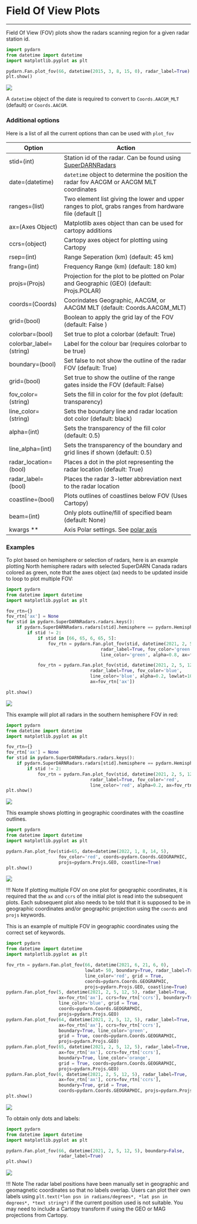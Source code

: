 <!--Copyright (C) SuperDARN Canada, University of Saskatchewan 
Author(s): Marina Schmidt 
Modifications:
2022-03-31 MTS updating documentation with the new coordinate/cartopy system 
2022-09-12 CJM - Updated for new changes

Disclaimer:
pyDARN is under the LGPL v3 license found in the root directory LICENSE.md 
Everyone is permitted to copy and distribute verbatim copies of this license 
document, but changing it is not allowed.

This version of the GNU Lesser General Public License incorporates the terms
and conditions of version 3 of the GNU General Public License, supplemented by
the additional permissions listed below.
-->

# Field Of View Plots
---

Field Of View (FOV) plots show the radars scanning region for a given radar station id. 

```python
import pydarn
from datetime import datetime
import matplotlib.pyplot as plt 

pydarn.Fan.plot_fov(66, datetime(2015, 3, 8, 15, 0), radar_label=True)
plt.show()
```

![](../imgs/fov_1.png)

A `datetime` object of the date is required to convert to `Coords.AACGM_MLT` (default) or `Coords.AACGM`.   

### Additional options

Here is a list of all the current options than can be used with `plot_fov`

| Option                  | Action                                                                                                  |
| ----------------------- | ------------------------------------------------------------------------------------------------------- |
| stid=(int)              | Station id of the radar. Can be found using [SuperDARNRadars](hardware.md)                              |
| date=(datetime)         | `datetime` object to determine the position the radar fov AACGM or AACGM MLT coordinates                |
| ranges=(list)           | Two element list giving the lower and upper ranges to plot, grabs ranges from hardware file (default [] |
| ax=(Axes Object)        | Matplotlib axes object than can be used for cartopy additions                                           |
| ccrs=(object)           | Cartopy axes object for plotting using Cartopy                                                          |
| rsep=(int)              | Range Seperation (km) (default: 45 km)                                                                  |
| frang=(int)             | Frequency Range (km) (default: 180 km)                                                                  |
| projs=(Projs)           | Projection for the plot to be plotted on Polar and Geographic (GEO) (default: Projs.POLAR)              |
| coords=(Coords)         | Coorindates Geographic, AACGM, or AACGM MLT (default: Coords.AACGM_MLT)                                 |
| grid=(bool)             | Boolean to apply the grid lay of the FOV (default: False )                                              |
| colorbar=(bool)         | Set true to plot a colorbar (default: True)                                                             |
| colorbar_label=(string) | Label for the colour bar (requires colorbar to be true)                                                 |
| boundary=(bool)         | Set false to not show the outline of the radar FOV (default: True)                                      |
| grid=(bool)             | Set true to show the outline of the range gates inside the FOV (default: False)                         |
| fov_color=(string)      | Sets the fill in color for the fov plot (default: transparency)                                         |
| line_color=(string)     | Sets the boundary line and radar location dot color (default: black)                                    |
| alpha=(int)             | Sets the transparency of the fill color (default: 0.5)                                                  |
| line_alpha=(int)        | Sets the transparency of the boundary and grid lines if shown (default: 0.5)                            |
| radar_location=(bool)   | Places a dot in the plot representing the radar location (default: True)                                |
| radar_label=(bool)      | Places the radar 3-letter abbreviation next to the radar location                                       |
| coastline=(bool)        | Plots outlines of coastlines below FOV (Uses Cartopy)                                                   |
| beam=(int)              | Only plots outline/fill of specified beam (default: None)                                               |
| kwargs **               | Axis Polar settings. See [polar axis](axis.md)                                                          |


### Examples

To plot based on hemisphere or selection of radars, here is an example plotting North hemisphere radars with selected SuperDARN Canada radars colored as green, note that the axes object (ax) needs to be updated inside to loop to plot multiple FOV:

```python
import pydarn
from datetime import datetime
import matplotlib.pyplot as plt 

fov_rtn={}
fov_rtn['ax'] = None
for stid in pydarn.SuperDARNRadars.radars.keys():
    if pydarn.SuperDARNRadars.radars[stid].hemisphere == pydarn.Hemisphere.North:
        if stid != 2:
            if stid in [66, 65, 6, 65, 5]: 
                fov_rtn = pydarn.Fan.plot_fov(stid, datetime(2021, 2, 5, 12, 5), 
                                    radar_label=True, fov_color='green',
                                    line_color='green', alpha=0.8, ax=fov_rtn['ax'])

            fov_rtn = pydarn.Fan.plot_fov(stid, datetime(2021, 2, 5, 12, 5), 
                                radar_label=True, fov_color='blue',
                                line_color='blue', alpha=0.2, lowlat=10, 
                                ax=fov_rtn['ax'])

plt.show()
```

![](../imgs/fov_2.png)

This example will plot all radars in the southern hemisphere FOV in red:

```python
import pydarn
from datetime import datetime
import matplotlib.pyplot as plt 

fov_rtn={}
fov_rtn['ax'] = None
for stid in pydarn.SuperDARNRadars.radars.keys():
    if pydarn.SuperDARNRadars.radars[stid].hemisphere == pydarn.Hemisphere.South:
        if stid != 2:
            fov_rtn = pydarn.Fan.plot_fov(stid, datetime(2021, 2, 5, 12, 5),
                                radar_label=True, fov_color='red',
                                line_color='red', alpha=0.2, ax=fov_rtn['ax'])
plt.show()
```

![](../imgs/fov_3.png)


This example shows plotting in geographic coordinates with the coastline outlines. 

```python
import pydarn
from datetime import datetime
import matplotlib.pyplot as plt 

pydarn.Fan.plot_fov(stid=65, date=datetime(2022, 1, 8, 14, 5),
                    fov_color='red', coords=pydarn.Coords.GEOGRAPHIC,
                    projs=pydarn.Projs.GEO, coastline=True)
plt.show()
```

![](../imgs/fov_7.png)

!!! Note
    If plotting multiple FOV on one plot for geographic coordinates, it is required that the `ax` and `ccrs` of the initial plot is read into the subsequent plots. Each subsequent plot also needs to be told that it is supposed to be in geographic coordinates and/or geographic projection using the  `coords` and `projs` keywords.

This is an example of multiple FOV in geographic coordinates using the correct set of keywords.

```python
import pydarn
from datetime import datetime
import matplotlib.pyplot as plt 

fov_rtn = pydarn.Fan.plot_fov(66, datetime(2021, 6, 21, 6, 0),
                              lowlat= 50, boundary=True, radar_label=True,
                              line_color='red', grid = True,
                              coords=pydarn.Coords.GEOGRAPHIC,
                              projs=pydarn.Projs.GEO, coastline=True)
pydarn.Fan.plot_fov(5, datetime(2021, 2, 5, 12, 5), radar_label=True,
                    ax=fov_rtn['ax'], ccrs=fov_rtn['ccrs'], boundary=True,
                    line_color='blue', grid = True,
                    coords=pydarn.Coords.GEOGRAPHIC,
                    projs=pydarn.Projs.GEO)
pydarn.Fan.plot_fov(64, datetime(2021, 2, 5, 12, 5), radar_label=True,
                    ax=fov_rtn['ax'], ccrs=fov_rtn['ccrs'],
                    boundary=True, line_color='green',
                    grid = True, coords=pydarn.Coords.GEOGRAPHIC,
                    projs=pydarn.Projs.GEO)
pydarn.Fan.plot_fov(65, datetime(2021, 2, 5, 12, 5), radar_label=True,
                    ax=fov_rtn['ax'], ccrs=fov_rtn['ccrs'],
                    boundary=True, line_color='orange',
                    grid = True, coords=pydarn.Coords.GEOGRAPHIC,
                    projs=pydarn.Projs.GEO)
pydarn.Fan.plot_fov(6, datetime(2021, 2, 5, 12, 5), radar_label=True,
                    ax=fov_rtn['ax'], ccrs=fov_rtn['ccrs'],
                    boundary=True, grid = True,
                    coords=pydarn.Coords.GEOGRAPHIC, projs=pydarn.Projs.GEO)
plt.show()
```

![](../imgs/fov_8.png)


To obtain only dots and labels:

```python
import pydarn
from datetime import datetime
import matplotlib.pyplot as plt 

pydarn.Fan.plot_fov(66, datetime(2021, 2, 5, 12, 5), boundary=False,
                    radar_label=True)
plt.show()
```

![](../imgs/fov_4.png)

!!! Note
    The radar label positions have been manually set in geographic and geomagnetic coordinates so that no labels overlap. Users can plot their own labels using `plt.text(*lon psn in radians/degrees*, *lat psn in degrees*, *text string*)` if the current position used is not suitable. You may need to include a Cartopy transform if using the GEO or MAG projections from Cartopy.


